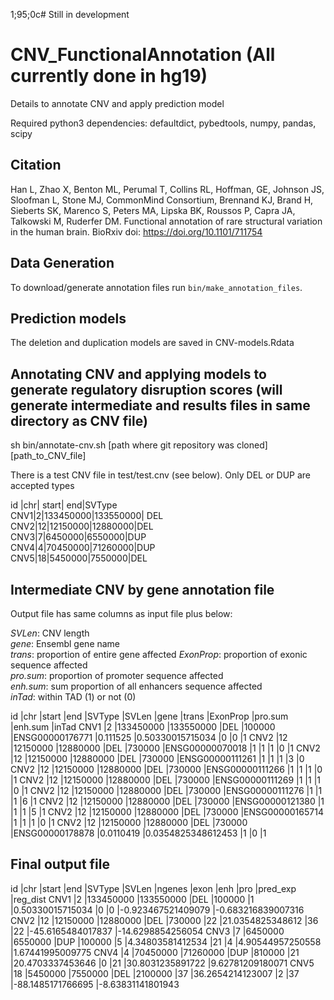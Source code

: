 1;95;0c# Still in development
# CNV_FunctionalAnnotation (All currently done in hg19)
Details to annotate CNV and apply prediction model

Required python3 dependencies: defaultdict, pybedtools, numpy, pandas, scipy

## Citation
Han L, Zhao X, Benton ML, Perumal T, Collins RL, Hoffman, GE, Johnson JS, Sloofman L, Stone MJ, CommonMind Consortium, Brennand KJ, Brand H, Sieberts SK, Marenco S, Peters MA, Lipska BK, Roussos P, Capra JA, Talkowski M, Ruderfer DM. Functional annotation of rare structural variation in the human brain. BioRxiv doi: https://doi.org/10.1101/711754

## Data Generation

To download/generate annotation files run `bin/make_annotation_files`.

## Prediction models

The deletion and duplication models are saved in CNV-models.Rdata


## Annotating CNV and applying models to generate regulatory disruption scores (will generate intermediate and results files in same directory as CNV file)

sh bin/annotate-cnv.sh [path where git repository was cloned] [path_to_CNV_file]

There is a test CNV file in test/test.cnv (see below). Only DEL or DUP are accepted types

id  |chr| start| end|SVType  
CNV1|2|133450000|133550000| DEL  
CNV2|12|12150000|12880000|DEL   
CNV3|7|6450000|6550000|DUP  
CNV4|4|70450000|71260000|DUP   
CNV5|18|5450000|7550000|DEL   


## Intermediate CNV by gene annotation file

Output file has same columns as input file plus below:  

*SVLen*: CNV length  
*gene*: Ensembl gene name  
*trans*: proportion of entire gene affected
*ExonProp*: proportion of exonic sequence affected   
*pro.sum*: proportion of promoter sequence affected  
*enh.sum*: sum proportion of all enhancers sequence affected   
*inTad*: within TAD (1) or not (0)  

id |chr |start |end |SVType |SVLen |gene |trans |ExonProp |pro.sum |enh.sum |inTad
CNV1 |2 |133450000 |133550000 |DEL |100000 |ENSG00000176771 |0.111525 |0.50330015715034 |0 |0 |1
CNV2 |12 |12150000 |12880000 |DEL |730000 |ENSG00000070018 |1 |1 |1 |0 |1
CNV2 |12 |12150000 |12880000 |DEL |730000 |ENSG00000111261 |1 |1 |1 |3 |0
CNV2 |12 |12150000 |12880000 |DEL |730000 |ENSG00000111266 |1 |1 |1 |0 |1
CNV2 |12 |12150000 |12880000 |DEL |730000 |ENSG00000111269 |1 |1 |1 |0 |1
CNV2 |12 |12150000 |12880000 |DEL |730000 |ENSG00000111276 |1 |1 |1 |6 |1
CNV2 |12 |12150000 |12880000 |DEL |730000 |ENSG00000121380 |1 |1 |1 |5 |1
CNV2 |12 |12150000 |12880000 |DEL |730000 |ENSG00000165714 |1 |1 |1 |0 |1
CNV2 |12 |12150000 |12880000 |DEL |730000 |ENSG00000178878 |0.0110419 |0.0354825348612453 |1 |0 |1


## Final output file

id |chr |start |end |SVType |SVLen |ngenes |exon |enh |pro |pred_exp |reg_dist
CNV1 |2 |133450000 |133550000 |DEL |100000 |1 |0.50330015715034 |0 |0 |-0.923467521409079 |-0.683216839007316
CNV2 |12 |12150000 |12880000 |DEL |730000 |22 |21.0354825348612 |36 |22 |-45.6165484017837 |-14.6298854256054
CNV3 |7 |6450000 |6550000 |DUP |100000 |5 |4.34803581412534 |21 |4 |4.90544957250558 |1.67441995009775
CNV4 |4 |70450000 |71260000 |DUP |810000 |21 |20.4703337453646 |0 |21 |30.8031235891722 |9.62781209180071
CNV5 |18 |5450000 |7550000 |DEL |2100000 |37 |36.2654214123007 |2 |37 |-88.1485171766695 |-8.63831141801943


